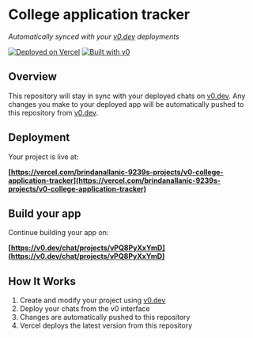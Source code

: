 # College application tracker

*Automatically synced with your [v0.dev](https://v0.dev) deployments*

[![Deployed on Vercel](https://img.shields.io/badge/Deployed%20on-Vercel-black?style=for-the-badge&logo=vercel)](https://vercel.com/brindanallanic-9239s-projects/v0-college-application-tracker)
[![Built with v0](https://img.shields.io/badge/Built%20with-v0.dev-black?style=for-the-badge)](https://v0.dev/chat/projects/vPQ8PyXxYmD)

## Overview

This repository will stay in sync with your deployed chats on [v0.dev](https://v0.dev).
Any changes you make to your deployed app will be automatically pushed to this repository from [v0.dev](https://v0.dev).

## Deployment

Your project is live at:

**[https://vercel.com/brindanallanic-9239s-projects/v0-college-application-tracker](https://vercel.com/brindanallanic-9239s-projects/v0-college-application-tracker)**

## Build your app

Continue building your app on:

**[https://v0.dev/chat/projects/vPQ8PyXxYmD](https://v0.dev/chat/projects/vPQ8PyXxYmD)**

## How It Works

1. Create and modify your project using [v0.dev](https://v0.dev)
2. Deploy your chats from the v0 interface
3. Changes are automatically pushed to this repository
4. Vercel deploys the latest version from this repository